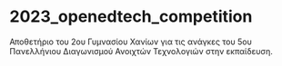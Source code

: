 # 2023_openedtech_competition
Αποθετήριο του 2ου Γυμνασίου Χανίων για τις ανάγκες του 5ου Πανελλήνιου Διαγωνισμού Ανοιχτών Τεχνολογιών στην εκπαίδευση.
